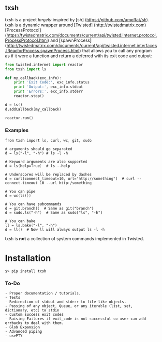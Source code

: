## txsh

txsh is a project *largely* inspired by [sh] (https://github.com/amoffat/sh). txsh is a dynamic wrapper around [Twisted] (http://twistedmatrix.com) [ProcessProtocol] (https://twistedmatrix.com/documents/current/api/twisted.internet.protocol.ProcessProtocol.html) and [spawnProcess] (http://twistedmatrix.com/documents/current/api/twisted.internet.interfaces.IReactorProcess.spawnProcess.html) that allows you to call any program as if it were a function and return a deferred with its exit code and output:

```python
from twisted.internet import reactor
from txsh import ls

def my_callback(exc_info):
    print 'Exit Code:', exc_info.status
    print 'Output:', exc_info.stdout
    print 'Errors:', exc_info.stderr
    reactor.stop()

d = ls()
d.addCallback(my_callback)

reactor.run()
```

### Examples

```
from txsh import ls, curl, wc, git, sudo

# arguments should go separated
d = ls("-l", "-h") # ls -l -h

# Keyword arguments are also supported
d = ls(help=True)  # ls --help

# Underscores will be replaced by dashes
d = curl(connect_timeout=10, url="http://something")  # curl --connect-timeout 10 --url http:/something

# You can pipe
d = wc(ls())

# You can have subcommands
d = git.branch()  # Same as git("branch")
d = sudo.ls("-h")  # Same as sudo("ls", "-h")

# You can bake
ll = ls.bake("-l", "-h")
d = ll()  # Now ll will always output ls -l -h
```

txsh is **not** a collection of system commands implemented in Twisted.

# Installation

    $> pip install txsh


### To-Do
    - Proper documentation / tutorials.
    - Tests
    - Redirection of stdout and stderr to file-like objects.
    - Passing of any object, Queue, or any iterable (list, set, dictionary, etc) to stdin
    - Custom success exit codes
    - Raising Failures if exit_code is not successful so user can add errbacks to deal with them.
    - Glob Expansion
    - Advanced piping
    - usePTY
